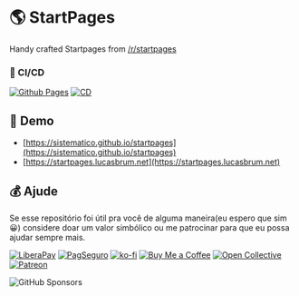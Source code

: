 # 🌎 StartPages

Handy crafted Startpages from [/r/startpages](https://reddit.com/r/startpages)

### 🤖 CI/CD

[![Github Pages](https://github.com/sistematico/startpages/actions/workflows/pages.yml/badge.svg)](https://github.com/sistematico/startpages/actions/workflows/pages.yml)
[![CD](https://github.com/sistematico/startpages/actions/workflows/cd.yml/badge.svg)](https://github.com/sistematico/startpages/actions/workflows/cd.yml)

## 🏃 Demo

- [https://sistematico.github.io/startpages](https://sistematico.github.io/startpages)
- [https://startpages.lucasbrum.net](https://startpages.lucasbrum.net)

## 💰 Ajude

Se esse repositório foi útil pra você de alguma maneira(eu espero que sim :grinning:) considere doar um valor simbólico ou me patrocinar para que eu possa ajudar sempre mais.

[![LiberaPay](https://img.shields.io/badge/LiberaPay-gray?logo=liberapay&logoColor=white&style=flat-square)](https://liberapay.com/sistematico/donate) [![PagSeguro](https://img.shields.io/badge/PagSeguro-gray?logo=pagseguro&logoColor=white&style=flat-square)](https://pag.ae/bfxkQW) [![ko-fi](https://img.shields.io/badge/ko--fi-gray?logo=ko-fi&logoColor=white&style=flat-square)](https://ko-fi.com/K3K32RES9) [![Buy Me a Coffee](https://img.shields.io/badge/Buy_Me_a_Coffee-gray?logo=buy-me-a-coffee&logoColor=white&style=flat-square)](https://www.buymeacoffee.com/sistematico) [![Open Collective](https://img.shields.io/badge/Open_Collective-gray?logo=opencollective&logoColor=white&style=flat-square)](https://opencollective.com/sistematico) [![Patreon](https://img.shields.io/badge/Patreon-gray?logo=patreon&logoColor=white&style=flat-square)](https://patreon.com/sistematico)

![GitHub Sponsors](https://img.shields.io/github/sponsors/sistematico?label=Github%20Sponsors)
